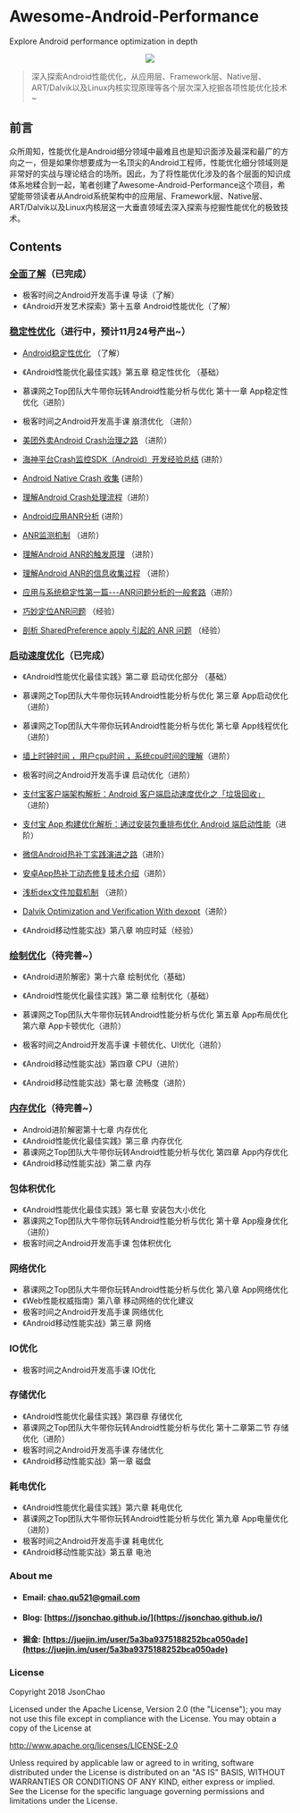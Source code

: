 # Awesome-Android-Performance
Explore Android performance optimization in depth
<div align="center">
<img src="https://github.com/JsonChao/Awesome-Android-Performance/blob/master/screenshots/android-performance.png">
</div>

> 深入探索Android性能优化，从应用层、Framework层、Native层、ART/Dalvik以及Linux内核实现原理等各个层次深入挖掘各项性能优化技术~

## 前言

众所周知，性能优化是Android细分领域中最难且也是知识面涉及最深和最广的方向之一，但是如果你想要成为一名顶尖的Android工程师，性能优化细分领域则是非常好的实战与理论结合的场所。因此，为了将性能优化涉及的各个层面的知识成体系地糅合到一起，笔者创建了Awesome-Android-Performance这个项目，希望能带领读者从Android系统架构中的应用层、Framework层、Native层、ART/Dalvik以及Linux内核层这一大垂直领域去深入探索与挖掘性能优化的极致技术。

## Contents

### [全面了解](https://github.com/JsonChao/Awesome-Android-Performance/edit/master/notes/%E5%85%A8%E9%9D%A2%E4%BA%86%E8%A7%A3%E6%80%A7%E8%83%BD%E4%BC%98%E5%8C%96.md)（已完成）

- 极客时间之Android开发高手课 导读（了解）
- 《Android开发艺术探索》第十五章 Android性能优化（了解）


### [稳定性优化]()（进行中，预计11月24号产出~）

- [Android稳定性优化](https://blog.csdn.net/gs344937933/article/details/89888975) （了解）

- 《Android性能优化最佳实践》第五章 稳定性优化 （基础）

- 慕课网之Top团队大牛带你玩转Android性能分析与优化 第十一章 App稳定性优化（进阶）
- 极客时间之Android开发高手课 崩溃优化 （进阶）
- [美团外卖Android Crash治理之路](https://mp.weixin.qq.com/s?__biz=MjM5NjQ5MTI5OA==&mid=2651748107&idx=1&sn=55dff1b286e92cfb6aaee776df8ec89e&chksm=bd12ae468a652750a7624c30eca56f6f83347b16cdfb9153b647c6e5229a822b16724a1bbd9d&scene=38#wechat_redirect) （进阶）
- [海神平台Crash监控SDK（Android）开发经验总结](https://mp.weixin.qq.com/s/PoWPWy3cXFlG1nohgJTJgw) (进阶）
- [Android Native Crash 收集](https://mp.weixin.qq.com/s?__biz=MzAxNzMxNzk5OQ==&mid=2649485876&idx=1&sn=29ead87814c62a9b3e80cd6ada51e13c&chksm=83f83b34b48fb2225db860a290b4e7ee3b30475d887c2b38e8e29881b297c3cdb5c6d44deaed&scene=38#wechat_redirect) (进阶）
- [理解Android Crash处理流程](http://gityuan.com/2016/06/24/app-crash/)（进阶）
- [Android应用ANR分析](https://www.jianshu.com/p/30c1a5ad63a3) (进阶）
- [ANR监测机制](https://www.jianshu.com/p/ad1a84b6ec69) （进阶）
- [理解Android ANR的触发原理](http://gityuan.com/2016/07/02/android-anr/) （进阶）
- [理解Android ANR的信息收集过程](http://gityuan.com/2016/12/02/app-not-response/) （进阶）
- [应用与系统稳定性第一篇---ANR问题分析的一般套路](https://www.jianshu.com/p/18f16aba79dd)（进阶）

- [巧妙定位ANR问题](https://www.jianshu.com/p/545e5e7bbf94) （经验）
- [剖析 SharedPreference apply 引起的 ANR 问题](https://mp.weixin.qq.com/s/IFgXvPdiEYDs5cDriApkxQ) （经验）
 

### [启动速度优化](https://jsonchao.github.io/2019/11/10/%E6%B7%B1%E5%85%A5%E6%8E%A2%E7%B4%A2Android%E5%90%AF%E5%8A%A8%E9%80%9F%E5%BA%A6%E4%BC%98%E5%8C%96/)（已完成）

- 《Android性能优化最佳实践》第二章 启动优化部分 （基础）

- 慕课网之Top团队大牛带你玩转Android性能分析与优化 第三章 App启动优化（进阶）
- 慕课网之Top团队大牛带你玩转Android性能分析与优化 第七章 App线程优化（进阶）
- [墙上时钟时间 ，用户cpu时间 ，系统cpu时间的理解](https://www.jianshu.com/p/ab3ef6894633)（进阶）

- 极客时间之Android开发高手课 启动优化（进阶）
- [支付宝客户端架构解析：Android 客户端启动速度优化之「垃圾回收」](https://mp.weixin.qq.com/s?__biz=MzUyMDk2MzUzMQ==&mid=2247483789&idx=1&sn=f3843b9ce282ab7d4e3c6225d780f9cd&chksm=f9e31529ce949c3f8c5d1ef7b96a3c09d358fec8c3d891c6640129152dbb3529b338f81b901f&token=401298154&lang=zh_CN&utm_medium=hao.caibaojian.com&utm_source=hao.caibaojian.com)（进阶）
- [支付宝 App 构建优化解析：通过安装包重排布优化 Android 端启动性能](https://mp.weixin.qq.com/s/79tAFx6zi3JRG-ewoapIVQ)（进阶）
- [微信Android热补丁实践演进之路](https://mp.weixin.qq.com/s/-NmkSwZu83HAmzKPawdTqQ)（进阶）
- [安卓App热补丁动态修复技术介绍](https://mp.weixin.qq.com/s?__biz=MzI1MTA1MzM2Nw==&mid=400118620&idx=1&sn=b4fdd5055731290eef12ad0d17f39d4a)（进阶）
- [浅析dex文件加载机制](https://www.cnblogs.com/lanrenxinxin/p/4712224.html) （进阶）
- [Dalvik Optimization and Verification With dexopt](https://blog.csdn.net/tabactivity/article/details/51444855)（进阶）

- 《Android移动性能实战》第八章 响应时延（经验）


### [绘制优化](https://jsonchao.github.io/2019/07/28/Android%E6%80%A7%E8%83%BD%E4%BC%98%E5%8C%96%E4%B9%8B%E7%BB%98%E5%88%B6%E4%BC%98%E5%8C%96/)（待完善~）

- 《Android进阶解密》第十六章 绘制优化（基础）
- 《Android性能优化最佳实践》第二章 绘制优化（基础）

- 慕课网之Top团队大牛带你玩转Android性能分析与优化 第五章 App布局优化 第六章 App卡顿优化（进阶）
- 极客时间之Android开发高手课 卡顿优化、UI优化（进阶）
- 《Android移动性能实战》第四章 CPU（进阶）
- 《Android移动性能实战》第七章 流畅度（进阶）

### [内存优化](https://jsonchao.github.io/2019/08/18/Android%E6%80%A7%E8%83%BD%E4%BC%98%E5%8C%96%E4%B9%8B%E5%86%85%E5%AD%98%E4%BC%98%E5%8C%96/)（待完善~）

- Android进阶解密第十七章 内存优化
- 《Android性能优化最佳实践》第三章 内存优化
- 慕课网之Top团队大牛带你玩转Android性能分析与优化 第四章 App内存优化
- 《Android移动性能实战》第二章 内存

### 包体积优化

- 《Android性能优化最佳实践》第七章 安装包大小优化
- 慕课网之Top团队大牛带你玩转Android性能分析与优化 第十章 App瘦身优化（进阶）
- 极客时间之Android开发高手课 包体积优化

### 网络优化

- 慕课网之Top团队大牛带你玩转Android性能分析与优化 第八章 App网络优化
- 《Web性能权威指南》第八章 移动网络的优化建议
- 极客时间之Android开发高手课 网络优化
- 《Android移动性能实战》第三章 网络

### IO优化

- 极客时间之Android开发高手课 IO优化

### 存储优化

- 《Android性能优化最佳实践》第四章 存储优化
- 慕课网之Top团队大牛带你玩转Android性能分析与优化 第十二章第二节 存储优化（进阶）
- 极客时间之Android开发高手课 存储优化
- 《Android移动性能实战》第一章 磁盘

### 耗电优化

- 《Android性能优化最佳实践》第六章 耗电优化
- 慕课网之Top团队大牛带你玩转Android性能分析与优化 第九章 App电量优化（进阶）
- 极客时间之Android开发高手课 耗电优化
- 《Android移动性能实战》第五章 电池


### About me

- #### Email: [chao.qu521@gmail.com]()
- #### Blog: [https://jsonchao.github.io/](https://jsonchao.github.io/)
- #### 掘金: [https://juejin.im/user/5a3ba9375188252bca050ade](https://juejin.im/user/5a3ba9375188252bca050ade)
    
### License

Copyright 2018 JsonChao

Licensed under the Apache License, Version 2.0 (the "License");
you may not use this file except in compliance with the License.
You may obtain a copy of the License at

   http://www.apache.org/licenses/LICENSE-2.0

Unless required by applicable law or agreed to in writing, software
distributed under the License is distributed on an "AS IS" BASIS,
WITHOUT WARRANTIES OR CONDITIONS OF ANY KIND, either express or implied.
See the License for the specific language governing permissions and
limitations under the License.
